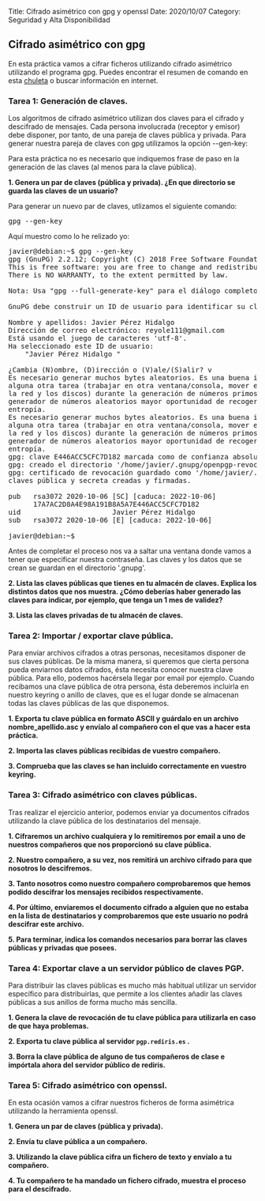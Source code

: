 Title: Cifrado asimétrico con gpg y openssl
Date: 2020/10/07
Category: Seguridad y Alta Disponibilidad

## Cifrado asimétrico con gpg

En esta práctica vamos a cifrar ficheros utilizando cifrado asimétrico utilizando el programa gpg. Puedes encontrar el resumen de comando en esta [chuleta](https://elbauldelprogramador.com/chuleta-de-comandos-para-gpg/) o buscar información en internet.

### Tarea 1: Generación de claves.

Los algoritmos de cifrado asimétrico utilizan dos claves para el cifrado y descifrado de mensajes. Cada persona involucrada (receptor y emisor) debe disponer, por tanto, de una pareja de claves pública y privada. Para generar nuestra pareja de claves con gpg utilizamos la opción --gen-key:

Para esta práctica no es necesario que indiquemos frase de paso en la generación de las claves (al menos para la clave pública).

**1. Genera un par de claves (pública y privada). ¿En que directorio se guarda las claves de un usuario?**

Para generar un nuevo par de claves, utlizamos el siguiente comando:
<pre>
gpg --gen-key
</pre>
Aquí muestro como lo he relizado yo:
<pre>
javier@debian:~$ gpg --gen-key
gpg (GnuPG) 2.2.12; Copyright (C) 2018 Free Software Foundation, Inc.
This is free software: you are free to change and redistribute it.
There is NO WARRANTY, to the extent permitted by law.

Nota: Usa "gpg --full-generate-key" para el diálogo completo de generación de clave.

GnuPG debe construir un ID de usuario para identificar su clave.

Nombre y apellidos: Javier Pérez Hidalgo
Dirección de correo electrónico: reyole111@gmail.com
Está usando el juego de caracteres 'utf-8'.
Ha seleccionado este ID de usuario:
    "Javier Pérez Hidalgo <reyole111@gmail.com>"

¿Cambia (N)ombre, (D)irección o (V)ale/(S)alir? v
Es necesario generar muchos bytes aleatorios. Es una buena idea realizar
alguna otra tarea (trabajar en otra ventana/consola, mover el ratón, usar
la red y los discos) durante la generación de números primos. Esto da al
generador de números aleatorios mayor oportunidad de recoger suficiente
entropía.
Es necesario generar muchos bytes aleatorios. Es una buena idea realizar
alguna otra tarea (trabajar en otra ventana/consola, mover el ratón, usar
la red y los discos) durante la generación de números primos. Esto da al
generador de números aleatorios mayor oportunidad de recoger suficiente
entropía.
gpg: clave E446ACC5CFC7D182 marcada como de confianza absoluta
gpg: creado el directorio '/home/javier/.gnupg/openpgp-revocs.d'
gpg: certificado de revocación guardado como '/home/javier/.gnupg/openpgp-revocs.d/17A7AC2D8A4E98A191B8A5A7E446ACC5CFC7D182.rev'
claves pública y secreta creadas y firmadas.

pub   rsa3072 2020-10-06 [SC] [caduca: 2022-10-06]
      17A7AC2D8A4E98A191B8A5A7E446ACC5CFC7D182
uid                      Javier Pérez Hidalgo <reyole111@gmail.com>
sub   rsa3072 2020-10-06 [E] [caduca: 2022-10-06]

javier@debian:~$
</pre>
Antes de completar el proceso nos va a saltar una ventana donde vamos a tener que especificar nuestra contraseña.
Las claves y los datos que se crean se guardan en el directorio '.gnupg'.

**2. Lista las claves públicas que tienes en tu almacén de claves. Explica los distintos datos que nos muestra. ¿Cómo deberías haber generado las claves para indicar, por ejemplo, que tenga un 1 mes de validez?**



**3. Lista las claves privadas de tu almacén de claves.**




### Tarea 2: Importar / exportar clave pública.

Para enviar archivos cifrados a otras personas, necesitamos disponer de sus claves públicas. De la misma manera, si queremos que cierta persona pueda enviarnos datos cifrados, ésta necesita conocer nuestra clave pública. Para ello, podemos hacérsela llegar por email por ejemplo. Cuando recibamos una clave pública de otra persona, ésta deberemos incluirla en nuestro keyring o anillo de claves, que es el lugar donde se almacenan todas las claves públicas de las que disponemos.

**1. Exporta tu clave pública en formato ASCII y guárdalo en un archivo nombre_apellido.asc y envíalo al compañero con el que vas a hacer esta práctica.**



**2. Importa las claves públicas recibidas de vuestro compañero.**



**3. Comprueba que las claves se han incluido correctamente en vuestro keyring.**




### Tarea 3: Cifrado asimétrico con claves públicas.

Tras realizar el ejercicio anterior, podemos enviar ya documentos cifrados utilizando la clave pública de los destinatarios del mensaje.

**1. Cifraremos un archivo cualquiera y lo remitiremos por email a uno de nuestros compañeros que nos proporcionó su clave pública.**



**2. Nuestro compañero, a su vez, nos remitirá un archivo cifrado para que nosotros lo descifremos.**



**3. Tanto nosotros como nuestro compañero comprobaremos que hemos podido descifrar los mensajes recibidos respectivamente.**



**4. Por último, enviaremos el documento cifrado a alguien que no estaba en la lista de destinatarios y comprobaremos que este usuario no podrá descifrar este archivo.**



**5. Para terminar, indica los comandos necesarios para borrar las claves públicas y privadas que posees.**




### Tarea 4: Exportar clave a un servidor público de claves PGP.

Para distribuir las claves públicas es mucho más habitual utilizar un servidor específico para distribuirlas, que permite a los clientes añadir las claves públicas a sus anillos de forma mucho más sencilla.

**1. Genera la clave de revocación de tu clave pública para utilizarla en caso de que haya problemas.**



**2. Exporta tu clave pública al servidor `pgp.rediris.es` .**



**3. Borra la clave pública de alguno de tus compañeros de clase e impórtala ahora del servidor público de rediris.**




### Tarea 5: Cifrado asimétrico con openssl.

En esta ocasión vamos a cifrar nuestros ficheros de forma asimétrica utilizando la herramienta openssl.

**1. Genera un par de claves (pública y privada).**



**2. Envía tu clave pública a un compañero.**



**3. Utilizando la clave pública cifra un fichero de texto y envíalo a tu compañero.**



**4. Tu compañero te ha mandado un fichero cifrado, muestra el proceso para el descifrado.**
